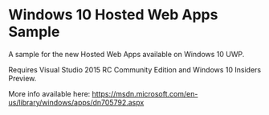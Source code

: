 # Windows 10 Hosted Web Apps Sample
A sample for the new Hosted Web Apps available on Windows 10 UWP.

Requires Visual Studio 2015 RC Community Edition and Windows 10 Insiders Preview.

More info available here: https://msdn.microsoft.com/en-us/library/windows/apps/dn705792.aspx
